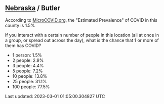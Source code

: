 
## [Nebraska](/united-states/nebraska) / Butler

According to [MicroCOVID.org](http://microcovid.org),
the "Estimated Prevalence" of COVID in this county is 1.5%

If you interact with a certain number of people in this location
(all at once in a group, or spread out across the day), what is the chance that
1 or more of them has COVID?

- 1 person: 1.5%
- 2 people: 2.9%
- 3 people: 4.4%
- 5 people: 7.2%
- 10 people: 13.8%
- 25 people: 31.1%
- 100 people: 77.5%

Last updated: 2023-03-01 01:05:00.304827 UTC
